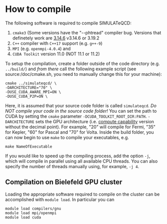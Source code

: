 # How to compile

The following software is required to compile SIMULATeQCD:

1. `cmake3` (Some versions have the "--phtread" compiler bug. Versions that definetely work are [3.14.6](https://gitlab.kitware.com/cmake/cmake/tree/) v3.14.6 or 3.19.2 
2. `C++` compiler with `C++17` support  (e.g. `g++-9`)
3. `MPI` (e.g. `openmpi-4.0.4`) and
4. `CUDA Toolkit` version 11.0 (NOT 11.1 or 11.2)

To setup the compilation, create a folder outside of the code directory (e.g. `../build/`) and *from there* call the following example script (see source:/doc/cmake.sh, you need to manually change this for your machine): 
```shell
cmake ../simulateqcd/ \
-DARCHITECTURE="70" \
-DUSE_CUDA_AWARE_MPI=ON \
-DUSE_CUDA_P2P=ON \
``` 
Here, it is assumed that your source code folder is called `simulateqcd`. *Do NOT compile your code in the source code folder!* 
You can set the path to CUDA by setting the `cmake` parameter `-DCUDA_TOOLKIT_ROOT_DIR:PATH`.
`-DARCHITECTURE` sets the GPU architecture (i.e. [compute capability](https://en.wikipedia.org/wiki/CUDA#GPUs_supported) version without the decimal point). For example, "20" will compile for Fermi, "35" for Kepler, "60" for Pascal and "70" for Volta. 
Inside the build folder, you can now begin to use `make` to compile your executables, e.g. 
```shell
make NameOfExecutable
```
If you would like to speed up the compiling process, add the option `-j`, which will compile in parallel using all available CPU threads. You can also specify the number of threads manually using, for example, `-j 4`.





## Compilation on Bielefeld GPU cluster

Loading the appropriate software required to compile on the cluster can be accomplished with `module load`. In particular you can
```shell
module load compilers/gnu
module load mpi/openmpi
module load cuda
```



